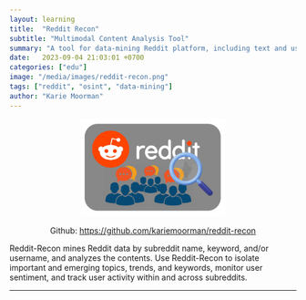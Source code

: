 ```yaml
---
layout: learning
title:  "Reddit Recon"
subtitle: "Multimodal Content Analysis Tool"
summary: "A tool for data-mining Reddit platform, including text and user analysis."
date:   2023-09-04 21:03:01 +0700
categories: ["edu"]
image: "/media/images/reddit-recon.png"
tags: ["reddit", "osint", "data-mining"]
author: "Karie Moorman"
---
```


<p align='center'><img src="/media/images/reddit-recon.png" width='50%'></p>

<p align='center'>Github: <a href='https://github.com/kariemoorman/reddit-recon' target='_blank'>https://github.com/kariemoorman/reddit-recon</a></p>

<div class='page-conf'>
<p>Reddit-Recon mines Reddit data by subreddit name, keyword, and/or username, and analyzes the contents. Use Reddit-Recon to isolate important and emerging topics, trends, and keywords, monitor user sentiment, and track user activity within and across subreddits.</p>
</div>

--- 

